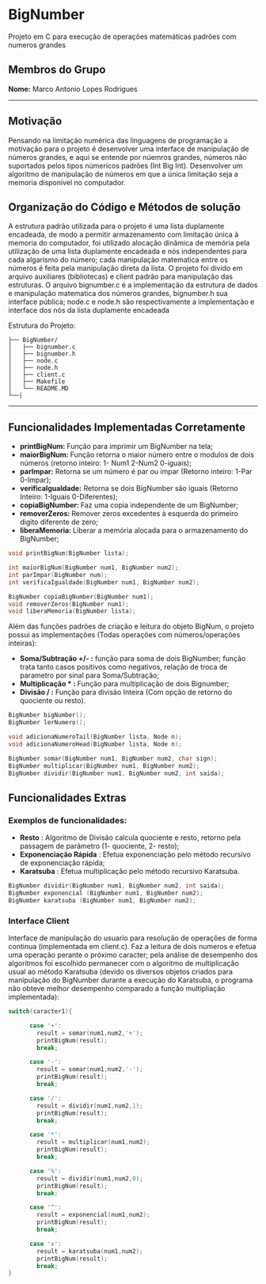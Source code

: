 # BigNumber

Projeto em C para execução de operações matemáticas padrões com numeros grandes


## Membros do Grupo

**Nome:**  Marco Antonio Lopes Rodrigues <br>

---

## Motivação

Pensando na limitação numérica das linguagens de programação a motivação para o projeto é desenvolver uma interface de manipulação de números grandes, e aqui se entende por núemros grandes, números não suportados pelos tipos númericos padrões (Int Big Int).
Desenvolver um algoritmo de manipulação de números em que a única limitação seja a memoria disponível no computador.


## Organização do Código e Métodos de solução

A estrutura padrão utilizada para o projeto é uma lista duplamente encadeada, de modo a permitir armazenamento com limitação única à memoria do computador, foi utilizado alocação dinâmica de memória pela utilização de uma lista duplamente encadeada e nós independentes para cada algarismo do número; cada manipulação matematica entre os números é feita pela manipulação direta da lista.
O projeto foi divido em arquivo auxiliares (bibliotecas) e client padrão para manipulação das estruturas. O arquivo bignumber.c é a implementação da estrutura de dados e manipulação matematica dos números grandes, bignumber.h sua interface pública; node.c e node.h são respectivamente a implementação e interface dos nós da lista duplamente encadeada

Estrutura do Projeto:

```project-folder/
├── BigNumber/
│   ├── bignumber.c
│   ├── bignumber.h
│   ├── node.c
│   ├── node.h
│   ├── client.c
│   ├── Makefile
│   └── README.MD
└──|
```

---

## Funcionalidades Implementadas Corretamente

- <b>printBigNum: </b> Função para imprimir um BigNumber na tela;
- <b>maiorBigNum: </b> Função retorna o maior número entre o modulos de dois números (retorno inteiro: 1- Num1 2-Num2 0-iguais);
- <b>parImpar:</b> Retorna se um número é par ou impar (Retorno inteiro: 1-Par 0-Impar);
- <b>verificaIgualdade:</b> Retorna se dois BigNumber são iguais (Retorno Inteiro: 1-Iguais 0-Diferentes);
- <b>copiaBigNumber: </b>Faz uma copia independente de um BigNumber;
- <b>removerZeros: </b>Remover zeros excedentes à esquerda do primeiro digito diferente de zero;
- <b>liberaMemoria: </b>Liberar a memória alocada para o armazenamento do BigNumber;

```c
void printBigNum(BigNumber lista);

int maiorBigNum(BigNumber num1, BigNumber num2);
int parImpar(BigNumber num);
int verificaIgualdade(BigNumber num1, BigNumber num2);

BigNumber copiaBigNumber(BigNumber num1);
void removerZeros(BigNumber num1);
void liberaMemoria(BigNumber lista);
```
Além das funções padrões de criação e leitura do objeto BigNum, o projeto possui  as implementações (Todas operações com números/operações inteiras):

- <b>Soma/Subtração +/- :</b> função para soma de dois BigNumber; função trata tanto casos positivos como negativos, relação de troca de parametro por sinal para Soma/Subtração;
- <b>Multiplicação * :</b> Função para multiplicação de dois Bignumber;
- <b>Divisão / :</b> Função para divisão Inteira (Com opção de retorno do quociente ou resto).
```c
BigNumber bigNumber();
BigNumber lerNumero();

void adicionaNumeroTail(BigNumber lista, Node n);
void adicionaNumeroHead(BigNumber lista, Node n);

BigNumber somar(BigNumber num1, BigNumber num2, char sign);
BigNumber multiplicar(BigNumber num1, BigNumber num2);
BigNumber dividir(BigNumber num1, BigNumber num2, int saida);
```
## Funcionalidades Extras

### Exemplos de funcionalidades:

- <b>Resto</b> : Algoritmo de Divisão calcula quociente e resto, retorno pela passagem de parãmetro (1- quociente, 2- resto);
- <b>Exponenciação Rápida</b> : Efetua exponenciação pelo método recursivo de exponenciação rápida;
- <b>Karatsuba</b> : Efetua multiplicação pelo método recursivo Karatsuba.

```c
BigNumber dividir(BigNumber num1, BigNumber num2, int saida);
BigNumber exponencial (BigNumber num1, BigNumber num2);
BigNumber karatsuba (BigNumber num1, BigNumber num2);
```

### Interface Client

Interface de manipulação do usuario para resolução de operações de forma continua (implementada em client.c). Faz a leitura de dois numeros e efetua uma operação perante o próximo caracter; pela análise de desempenho dos algoritmos foi escolhido permanecer com o algoritmo de multiplicação usual ao método Karatsuba (devido os diversos objetos criados para manipulação do BigNumber durante a execução do Karatsuba, o programa não obteve melhor desempenho comparado a função multipliação implementada):

```c
switch(caracter1){

      case '+':
        result = somar(num1,num2,'+');
        printBigNum(result);
        break;

      case '-':
        result = somar(num1,num2,'-');
        printBigNum(result);
        break;

      case '/':
        result = dividir(num1,num2,1);
        printBigNum(result);
        break;

      case '*':
        result = multiplicar(num1,num2);
        printBigNum(result);
        break;

      case '%':
        result = dividir(num1,num2,0);
        printBigNum(result);
        break;

      case '^':
        result = exponencial(num1,num2);
        printBigNum(result);
        break;

      case 'x':
        result = karatsuba(num1,num2);
        printBigNum(result);
        break;
}
```
